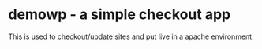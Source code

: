 # demowp - a simple checkout app

This is used to checkout/update sites and put live in a apache environment.
